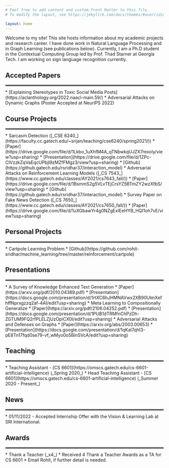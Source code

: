 ```yaml
---
# Feel free to add content and custom Front Matter to this file.
# To modify the layout, see https://jekyllrb.com/docs/themes/#overriding-theme-defaults

layout: home
---
```


Welcome to my site! This site hosts information about my academic projects and research career. 
I have done work in Natural Language Processing and in Graph Learning (see publications below).
Currently, I am a Ph.D student in the Contextual Computing Group led by Prof. Thad Starner at 
Georgia Tech. I am working on sign language recognition currently.

## Accepted Papers
<hr style="border:2px solid gray; margin-bottom: 10.0px">
  * [Explaining Stereotypes in Toxic Social Media Posts](https://aclanthology.org/2022.naacl-main.59/)
  * Adversarial Attacks on Dynamic Graphs (Poster Accepted at NeurIPS 2022)

## Course Projects
<hr style="border:2px solid gray; margin-bottom: 10.0px">
  * Sarcasm Detection ([_CSE 6240_](https://faculty.cc.gatech.edu/~srijan/teaching/cse6240/spring2021/))
    * [Paper](https://drive.google.com/file/d/1Lkbo_1uXhfM4A_qTNbwkqUJZX7rexoly/view?usp=sharing)
    * [Presentation](https://drive.google.com/file/d/1ZPc-CIVzzkZqVaEqcUPbjl9zMZfFMgz3/view?usp=sharing)
    * [Github](https://github.gatech.edu/rsridhar37/interaction_model)
  * Adversarial Attacks on Reinforcement Learning Models ([_CS 7543_](https://www.cc.gatech.edu/classes/AY2021/cs7643_fall/))
    * [Paper](https://drive.google.com/file/d/1BsmmS2g5VLvTEjCrsYZ5BTmZY2wzXfbS/view?usp=sharing)
    * [Github](https://github.gatech.edu/rsridhar37/interaction_model)
  * Survey Paper on Fake News Detection ([_CS 7650_](https://www.cc.gatech.edu/classes/AY2021/cs7650_fall/))
    * [Paper](https://drive.google.com/file/d/1uXGbawYr4g0NZgExlEeHYB_HQI1oh7vE/view?usp=sharing)

## Personal Projects
<hr style="border:2px solid gray; margin-bottom: 10.0px">
  * Cartpole Learning Problem
    * [Github](https://github.com/rohit-sridhar/machine_learning/tree/master/reinforcement/cartpole)

## Presentations
<hr style="border:2px solid gray; margin-bottom: 10.0px">
  * A Survey of Knowledge Enhanced Text Generation
    * [Paper](https://arxiv.org/pdf/2010.04389.pdf)
    * [Presentation](https://docs.google.com/presentation/d/1rtXC6hJHMNAVwx2XB90UlmXefhffNprxgzzq2af-4AI/edit?usp=sharing)
  * Meta Learning to Compositionally Generalize
    * [Paper](https://arxiv.org/pdf/2106.04252.pdf)
    * [Presentation](https://docs.google.com/presentation/d/1PUB1dTRMfnChPzDh-ZGTUM9FQ2rfPLELZjUzOpiCX0I/edit?usp=sharing)
  * Adversarial Attacks and Defenses on Graphs
    * [Paper](https://arxiv.org/abs/2003.00653)
    * [Presentation](https://docs.google.com/presentation/d/1qKal7qhI3-pE8Tn17fqd0se79-vf_wMyo0o5BinSVcA/edit?usp=sharing)

## Teaching
<hr style="border:2px solid gray; margin-bottom: 10.0px">
  * Teaching Assistant - [CS 6601](https://omscs.gatech.edu/cs-6601-artificial-intelligence) (_Spring 2020_)
  * Head Teaching Assistant - [CS 6601](https://omscs.gatech.edu/cs-6601-artificial-intelligence) (_Summer 2020 - Present_)

## News
<hr style="border:2px solid gray; margin-bottom: 10.0px">
  * 01/11/2022 - Accepted Internship Offer with the Vision & Learning Lab at SRI International.

## Awards
<hr style="border:2px solid gray; margin-bottom: 10.0px">
  * Thank a Teacher (_x4_)
    * Received 4 Thank a Teacher Awards as a TA for CS 6601
    * Email Rohit, if further detail is needed.

<!---
<figure>
<img src='./assets/at_airport.jpeg' alt='Picture of me at the airport' width='300' height='400' class='center'/>
<figcaption>At the airport. I am not smiling because I haven't received my baggage yet</figcaption>
</figure>
-->
